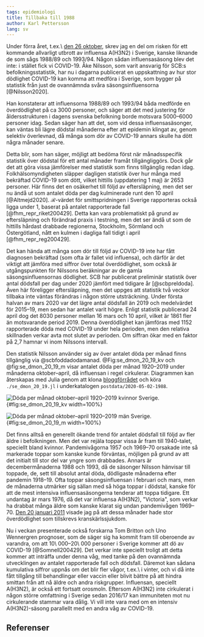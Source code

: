 ```yaml
---
tags: epidemiologi
title: Tillbaka till 1988
author: Karl Pettersson
lang: sv
---
```


Under förra året, t.ex.\ [den 26 oktober](2019-10-26-skifte.html), skrev
jag en del om risken för ett kommande allvarligt utbrott av influensa
A(H3N2) i Sverige, kanske liknande de som sågs 1988/89 och 1993/94.
Någon sådan influensasäsong blev det inte: i stället fick vi COVID-19.
Åke Nilsson, som varit ansvarig för SCB:s befolkningsstatistik, har nu i
dagarna publicerat en uppskattning av hur stor dödlighet COVID-19 kan
komma att medföra i Sverige, som bygger på statistik från just de
ovannämnda svåra säsongsinfluensorna [@Nilsson2020].

Han konstaterar att influensorna 1988/89 och 1993/94 båda medförde en
överdödlighet på ca 3000 personer, och säger att det med justering för
åldersstrukturen i dagens svenska befolkning borde motsvara 5000–6000
personer idag. Sedan säger han att det, som vid dessa influensasäsonger,
kan väntas bli lägre dödstal månaderna efter att epidemin klingat av,
genom selektiv överlevnad, då många som dör av COVID-19 annars skulle
ha dött några månader senare.

Detta blir, som han säger, möjligt att bedöma först när månadsspecifik
statistik över dödstal för ett antal månader framåt tillgängliggörs.
Dock går det att göra vissa jämförelser med statistik som finns
tillgänglig redan idag. Folkhälsomyndigheten släpper dagligen
statistik över hur många med bekräftad COVID-19 som dött, vilket
hittills (uppdatering 1 maj) är 2653 personer. Här finns det en
osäkerhet till följd av eftersläpning, men det ser nu ändå ut som
antalet döda per dag kulminerade runt den 10 april [@Altmejd2020].
$\mathcal{R}$-värdet för smittspridningen i Sverige rapporteras också
ligga under 1, baserat på antalet rapporterade fall
[@fhm_repr_riket200429]. Detta kan vara problematiskt på grund av
eftersläpning och förändrad praxis i testning, men det ser ändå ut som
de hittills hårdast drabbade regionerna, Stockholm, Sörmland och
Östergötland, nått en kulmen i dagliga fall tidigt i april
[@fhm_repr_reg200429].

Det kan hända att många som dör till följd av COVID-19 inte har fått
diagnosen bekräftad (som ofta är fallet vid influensa), och därför är
det viktigt att jämföra med siffror över total överdödlighet, som
också är utgångspunkten för Nilssons beräkningar av de gamla
säsongsinfluensornas dödlighet. SCB har publicerat preliminär
statistik över antal dödsfall per dag under 2020 jämfört med tidigare
år [@scbpreldoda]. Även här föreligger eftersläpning, men det uppges
att statistik två veckor tillbaka inte väntas förändras i någon större
utsträckning. Under första halvan av mars 2020 var det lägre antal
dödsfall än 2019 och medelvärdet för 2015–19, men sedan har antalet
varit högre. Enligt statistik publicerad 24 april dog det 8030
personer mellan 16 mars och 10 april, vilket är 1861 fler än
motsvarande period 2019. Denna överdödlighet kan jämföras med 1152
rapporterade döda med COVID-19 under hela perioden, men den relativa
skillnaden verkar avta mot slutet av perioden. Om siffran ökar med en
faktor på 2,7 hamnar vi inom Nilssons intervall.

Den statistik Nilsson använder sig av över antalet döda per månad
finns tillgänglig via @scbfoddadodamanad. @Fig:se_dmon_20_19_kv
och @fig:se_dmon_20_19_m visar antalet döda per månad 1920–2019
under månaderna oktober–april, då influensan i regel cirkulerar.
Diagrammen  kan återskapas med Julia genom att klona
[bloggförrådet](https://github.com/klpn/static-dust.git) och köra
`./se_dmon_20_19.jl` i underkatalogen `postdata/2020-05-02-1988`.

![Döda per månad oktober–april 1920–2019 kvinnor Sverige.](../images/se_dmon_20_19_kv.svg){#fig:se_dmon_20_19_kv  width=100%}

![Döda per månad oktober–april 1920–2019 män Sverige.](../images/se_dmon_20_19_m.svg){#fig:se_dmon_20_19_m  width=100%}

Det finns alltså en generellt ökande trend för antalet dödsfall till
följd av fler äldre i befolkningen. Men det var rejäla toppar vissa år
fram till 1940-talet, speciellt bland kvinnor. Pandemivågorna 1957 och
1969–70 orsakade inte så markerade toppar som kanske kunde förväntas,
möjligen på grund av att det initialt till stor del var yngre som
drabbades. Annars är decembermånaderna 1988 och 1993, då de säsonger
Nilsson hänvisar till toppade, de, sett till absolut antal döda,
dödligaste månaderna efter pandemin 1918–19. Ofta toppar
säsongsinfluensan i februari och mars, men de månaderna utmärker sig
sällan med så höga toppar i dödstal, kanske för att de mest intensiva
influensasäsongerna tenderar att toppa tidigare. Ett undantag är mars
1976, då det var influensa A(H3N2), "Victoria", som verkar ha drabbat
många äldre som kanske klarat sig undan pandemivågen 1969–70. [Den 20
januari 2011](https://diversepedanteri.blogspot.com/2011/01/treklover.html)
visade jag på att dessa månader hade stor överdödlighet som tillskrevs
kranskärlssjukdom.

Nu i veckan presenterade också forskarna Tom Britton och Uno
Wennergren prognoser, som de säger sig ha kommit fram till oberoende
av varandra, om att 10\ 000–20\ 000 personer i Sverige kommer att dö
av COVID-19 [@Somnell200429]. Det verkar inte speciellt troligt att
detta kommer att inträffa under denna våg, med tanke på den ovannämnda
utvecklingen av antalet rapporterade fall och dödsfall. Däremot kan
sådana kumulativa siffror uppnås om det blir fler vågor, t.ex.\ i
vinter, och vi då inte fått tillgång till behandlingar eller
vaccin eller blivit bättre på att hindra smittan från att nå äldre och
andra riskgrupper. Influensan, speciellt A(H3N2), är också ett
fortsatt orosmoln. Eftersom A(H3N2) inte cirkulerat i någon större
omfattning i Sverige sedan 2016/17 kan immuniteten mot nu cirkulerande
stammar vara dålig. Vi vill inte vara med om en intensiv
A(H3N2)-säsong parallellt med en andra våg av COVID-19.

## Referenser
